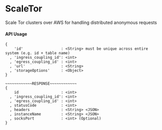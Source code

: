 ScaleTor
========

Scale Tor clusters over AWS for handling distributed anonymous requests

#### API Usage

~~~~~~~~~~~~REQUEST~~~~~~~~~~~~~
{
    'id'                 : <String> must be unique across entire system (e.g. id + table name)
  , 'ingress_coupling_id': <int> 
  , 'egress_coupling_id' : <int>
  , 'url'                : <String>
  , 'storageOptions'     : <Object>
}

~~~~~~~~~~~~RESPONSE~~~~~~~~~~~~
{
    id                   : <int>
  , 'ingress_coupling_id': <int> 
  , 'egress_coupling_id' : <int>
  , statusCode           : <int>
  , headers              : <String> <JSON>
  , instanceName         : <String> <JSON>
  , socksPort            : <int> (Optional)
}